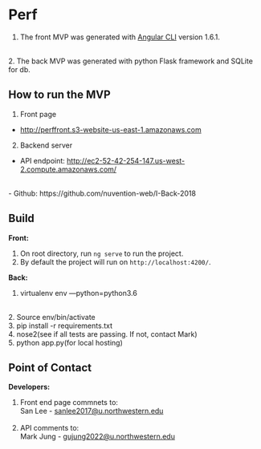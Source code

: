 # Perf

1. The front MVP was generated with [Angular CLI](https://github.com/angular/angular-cli) version 1.6.1.
<br>
2. The back MVP was generated with python Flask framework and SQLite for db.


## How to run the MVP 

1. Front page
- http://perffront.s3-website-us-east-1.amazonaws.com<br>
2. Backend server
- API endpoint: http://ec2-52-42-254-147.us-west-2.compute.amazonaws.com/ 
<br>
- Github: https://github.com/nuvention-web/I-Back-2018


## Build
**Front:**
<br>
1. On root directory, run `ng serve` to run the project. <br>
2. By default the project will run on `http://localhost:4200/`.

**Back:**
<br>
1. virtualenv env —python=python3.6
<br>
2. Source env/bin/activate
<br>
3. pip install -r requirements.txt
<br>
4. nose2(see if all tests are passing. If not, contact Mark)
<br>
5. python app.py(for local hosting)

## Point of Contact

**Developers:**
1. Front end page commnets to: <br>
San Lee - sanlee2017@u.northwestern.edu <br> <br>
2. API comments to: <br>
Mark Jung - gujung2022@u.northwestern.edu 
